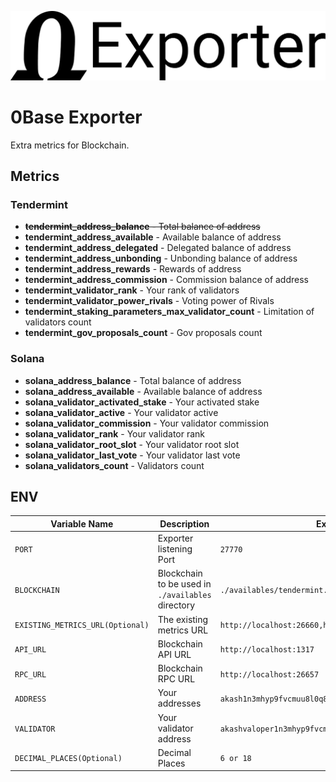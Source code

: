 ![Title](0base-exporter.png "Title")

# 0Base Exporter

Extra metrics for Blockchain.


## Metrics

### Tendermint
- ~~**tendermint_address_balance** - Total balance of address~~
- **tendermint_address_available** - Available balance of address
- **tendermint_address_delegated** - Delegated balance of address
- **tendermint_address_unbonding**  - Unbonding balance of address 
- **tendermint_address_rewards** - Rewards of address
- **tendermint_address_commission** - Commission balance of address
- **tendermint_validator_rank** - Your rank of validators
- **tendermint_validator_power_rivals** - Voting power of Rivals
- **tendermint_staking_parameters_max_validator_count** - Limitation of validators count
- **tendermint_gov_proposals_count** - Gov proposals count


### Solana
- **solana_address_balance** - Total balance of address
- **solana_address_available** - Available balance of address
- **solana_validator_activated_stake** - Your activated stake
- **solana_validator_active** - Your validator active
- **solana_validator_commission** - Your validator commission
- **solana_validator_rank** - Your validator rank
- **solana_validator_root_slot** - Your validator root slot
- **solana_validator_last_vote** - Your validator last vote
- **solana_validators_count** - Validators count

## ENV

| Variable Name                    | Description                                       | Example                                               |
|----------------------------------|---------------------------------------------------|-------------------------------------------------------|
| `PORT`                           | Exporter listening Port                           | `27770`                                               |
| `BLOCKCHAIN`                     | Blockchain to be used in `./availables` directory | `./availables/tendermint.ts`                          |
| `EXISTING_METRICS_URL(Optional)` | The existing metrics URL                          | `http://localhost:26660,http://localhost:26661`       |
| `API_URL`                        | Blockchain API URL                                | `http://localhost:1317`                               |
| `RPC_URL`                        | Blockchain RPC URL                                | `http://localhost:26657`                              |
| `ADDRESS`                        | Your addresses                                    | `akash1n3mhyp9fvcmuu8l0q8qvjy07x0rql8q4jxqcnl`        |
| `VALIDATOR`                      | Your validator address                            | `akashvaloper1n3mhyp9fvcmuu8l0q8qvjy07x0rql8q4cyw7r4` |
| `DECIMAL_PLACES(Optional)`       | Decimal Places                                    | `6 or 18`                                             |